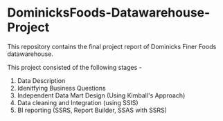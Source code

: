# DominicksFoods-Datawarehouse-Project
This repository contains the final project report of Dominicks Finer Foods datawarehouse. 

This project consisted of the following stages -
1. Data Description
2. Idenitfying Business Questions
3. Independent Data Mart Design (Using Kimball's Approach)
4. Data cleaning and Integration (using SSIS)
5. BI reporting (SSRS, Report Builder, SSAS with SSRS)
